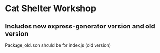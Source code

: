 Cat Shelter Workshop
====================

Includes new express-generator version and old version
-------------------------------------------------------

Package_old.json should be for index.js (old version)